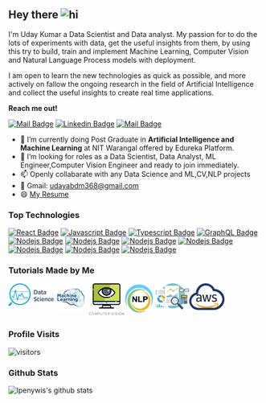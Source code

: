 ## Hey there <img src="https://user-images.githubusercontent.com/1303154/88677602-1635ba80-d120-11ea-84d8-d263ba5fc3c0.gif" width="28px" alt="hi">

I'm Uday Kumar a Data Scientist and Data analyst. My passion for to do the lots of experiments with data,
get the useful insights from them, by using this try to build, train and implement 
Machine Learning, Computer Vision and Natural Language Process models with deployment. 

I am open to learn the new technologies as quick as possible, and more actively on fallow the ongoing research
in the field of Artificial Intelligence and collect the useful insights to create real time applications.

**Reach me out!**

[![Mail Badge](https://img.shields.io/badge/-UdayAIWorld-e74c3c?style=flat&labelColor=e74c3c&logo=youtube&logoColor=white)](https://www.youtube.com/channel/UCC2dgsmQElTt-8xMsxN5Clw) [![Linkedin Badge](https://img.shields.io/badge/-Uday-0e76a8?style=flat&labelColor=0e76a8&logo=linkedin&logoColor=white)](https://www.linkedin.com/in/udaykumar368/)  [![Mail Badge](https://img.shields.io/badge/-udaykumar-c0392b?style=flat&labelColor=c0392b&logo=gmail&logoColor=white)](mailto:udayabdm368gmail.com)

<!-- TODO: Add last video link -->

- 🔭 I’m  currently doing Post Graduate in **Artificial Intelligence and Machine Learning** at NIT Warangal offered by
Edureka Platform. 
- 🤔 I’m looking for roles as a Data Scientist, Data Analyst, ML Engineer,Computer Vision Engineer and ready to join immediately.
- 📫 Openly collabarate with any Data Science and ML,CV,NLP projects
- 📢 Gmail: udayabdm368@gmail.com
- 😄 [My Resume](https://github.com/ipenywis/ipenywis/blob/master/resumes/resume%20v1.0.pdf)

### Top Technologies

<!-- TODO: Make technologies links takes you to repositories -->

[![React Badge](https://img.shields.io/badge/-Python-61DBFB?style=for-the-badge&labelColor=black&logo=python&logoColor=61DBFB)](#)    [![Javascript Badge](https://img.shields.io/badge/-Mysql-F0DB4F?style=for-the-badge&labelColor=black&logo=mysql&logoColor=F0DB4F)](#) 
        [![Typescript Badge](https://img.shields.io/badge/-Tableau-007acc?style=for-the-badge&labelColor=black&logo=tableau&logoColor=007acc)](#) 
         [![GraphQL Badge](https://img.shields.io/badge/-flask-e535ab?style=for-the-badge&labelColor=black&logo=flask&logoColor=e535ab)](#) 
         [![Nodejs Badge](https://img.shields.io/badge/-Tensorflow-61fba8?style=for-the-badge&labelColor=black&logo=tensorflow&logoColor=61fba8)](#) 
         [![Nodejs Badge](https://img.shields.io/badge/-keras-61b4fb?style=for-the-badge&labelColor=black&logo=keras&logoColor=61b4fb)](#) 
         [![Nodejs Badge](https://img.shields.io/badge/-pytorch-b4fb61?style=for-the-badge&labelColor=black&logo=pytorch&logoColor=b4fb61)](#) 
        [![Nodejs Badge](https://img.shields.io/badge/-AWS-fba861?style=for-the-badge&labelColor=black&logo=amazon&logoColor=fba861)](#)
        [![Nodejs Badge](https://img.shields.io/badge/-mongodb-fdacd7?style=for-the-badge&labelColor=black&logo=mongodb&logoColor=fdacd7)](#) 
         [![Nodejs Badge](https://img.shields.io/badge/-Postman-acfde7?style=for-the-badge&labelColor=black&logo=postman&logoColor=acfde7)](#) 
         [![Nodejs Badge](https://img.shields.io/badge/-Jupyter-fba861?style=for-the-badge&labelColor=black&logo=jupyter&logoColor=fba861)](#)

### Tutorials Made by Me
[<img align="left" alt="Visual Studio Code" width="90px" src="https://github.com/UDAY368/UDAY368/blob/main/images/data%20science.png" />][DataScience]

[<img align="left" alt="React" width="70px" src="https://github.com/UDAY368/UDAY368/blob/main/images/machine%20learning.png" />][MachineLearing]

[<img align="left" alt="HTML5" width="70px" src="https://github.com/UDAY368/UDAY368/blob/main/images/computer%20vision.png" />][ComputerVision]

[<img align="left" alt="JavaScript" width="60px" src="https://github.com/UDAY368/UDAY368/blob/main/images/nlp.png" />][NLP]

[<img align="left" alt="Visual Studio Code" width="70px" src="https://github.com/UDAY368/UDAY368/blob/main/images/Data%20analytics.png" />][DataAnalytics]

[<img align="left" alt="Visual Studio Code" width="70px" src="https://github.com/UDAY368/UDAY368/blob/main/images/aws.png" />][AWS]

<br />
<br />
<br />
<br />

### Profile Visits 

![visitors](https://visitor-badge.glitch.me/badge?page_id=UDAY368.UDAY368)




### Github Stats

![Ipenywis's github stats](https://github-readme-stats.vercel.app/api?username=UDAY368&count_private=true&theme=tokyonight&hide=contribs,prs)


[MachineLearing]: https://www.youtube.com/playlist?list=PLdzNVRb9ry4jo_JokuNFhJmQrNweZirQ-
[ComputerVision]: https://www.youtube.com/playlist?list=PLdzNVRb9ry4h4bRkgsKXSY4SwK0EVNpeP
[NLP]: https://www.youtube.com/playlist?list=PLdzNVRb9ry4jdqBYVZZaTNWRuuPzpuvMs
[DataAnalytics]: https://www.youtube.com/playlist?list=PLdzNVRb9ry4jiYbW1tqoJ8aGBdl1u7Rd9
[DataScience]: https://www.youtube.com/playlist?list=PLdzNVRb9ry4iNDJTVGiepPcnHaffoEcm5
[AWS]: https://www.youtube.com/playlist?list=PLdzNVRb9ry4j3HVcttbB61WEhVpSUSHdA
